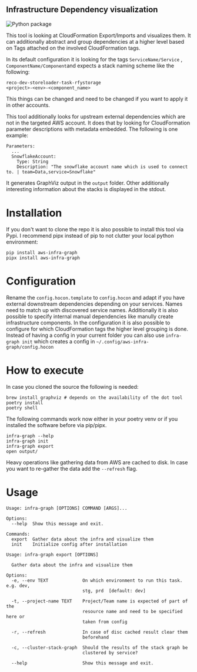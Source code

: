 ## Infrastructure Dependency visualization

![Python package](https://github.com/ludwigm/infrastructure-graph/workflows/Build%20and%20Test%20Python%20package/badge.svg)

This tool is looking at CloudFormation Export/Imports and visualizes them. It can additionally abstract and group dependencies at a higher level based on Tags attached on the involved CloudFormation tags.

In its default configuration it is looking for the tags `ServiceName/Service` , `ComponentName/Component`and expects a stack naming scheme like the following:

```
reco-dev-storeloader-task-rfystorage
<project>-<env>-<component_name>
```

This things can be changed and need to be changed if you want to apply it in other accounts.

This tool additionally looks for upstream external dependencies which are not in the targeted AWS account. It does that by looking for CloudFormation parameter descriptions with metadata embedded. The following is one example:
```
Parameters:
  ...
  SnowflakeAccount:
    Type: String
    Description: "The snowflake account name which is used to connect to. | team=Data,service=Snowflake"
```

It generates GraphViz output in the `output` folder. Other additionally interesting information about the stacks is displayed in the stdout.

# Installation

If you don't want to clone the repo it is also possible to install this tool via Pypi. I recommend pipx instead of pip to not clutter your local python environment:

```
pip install aws-infra-graph
pipx install aws-infra-graph
```


# Configuration

Rename the `config.hocon.template` to `config.hocon` and adapt if you have external downstream dependencies depending on your services.
Names need to match up with discovered service names.
Additionally it is also possible to specify internal manual dependencies like manully create infrastructure components.
In the configuration it is also possible to configure for which CloudFormation tags the higher level grouping is done.
Instead of having a config in your current folder you can also use `infra-graph init` which creates a config in `~/.config/aws-infra-graph/config.hocon`

# How to execute

In case you cloned the source the following is needed:

```
brew install graphviz # depends on the availability of the dot tool
poetry install
poetry shell
```

The following commands work now either in your poetry venv or if you installed the software before via pip/pipx.
```
infra-graph --help
infra-graph init
infra-graph export
open output/
```

Heavy operations like gathering data from AWS are cached to disk. In case you want to re-gather the data add the `--refresh` flag.

# Usage

```
Usage: infra-graph [OPTIONS] COMMAND [ARGS]...

Options:
  --help  Show this message and exit.

Commands:
  export  Gather data about the infra and visualize them
  init    Initialize config after installation
```

```
Usage: infra-graph export [OPTIONS]

  Gather data about the infra and visualize them

Options:
  -e, --env TEXT             On which environment to run this task. e.g. dev,
                             stg, prd  [default: dev]

  -t, --project-name TEXT    Project/Team name is expected of part of the
                             resource name and need to be specified here or
                             taken from config

  -r, --refresh              In case of disc cached result clear them
                             beforehand

  -c, --cluster-stack-graph  Should the results of the stack graph be
                             clustered by service?

  --help                     Show this message and exit.
```
